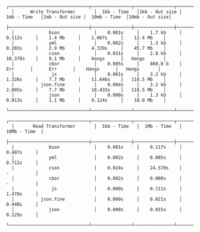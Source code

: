       ┌──────────────────────────────┬───────────────┬───────────────┬───────────────┬───────────────┬───────────────┬───────────────┐
      │      Write Transformer       │  1kb - Time   │1kb - Out size │  1mb - Time   │1mb - Out size │  10mb - Time  │10mb - Out size│
      ├──────────────────────────────┼───────────────┼───────────────┼───────────────┼───────────────┼───────────────┼───────────────┤
      │             bson             │    0.001s     │    1.7 kb     │    0.112s     │    1.4 Mb     │    1.007s     │    12.4 Mb    │
      │             yml              │    0.002s     │    1.3 kb     │    0.203s     │    2.9 Mb     │    4.339s     │    45.7 Mb    │
      │             cson             │    0.031s     │    2.8 kb     │    10.370s    │    9.1 Mb     │    Hangs      │   Hangs       │
      │             cbor             │    0.005s     │    860.0 b    │      Err      │      Err      │    Hangs      │   Hangs       │
      │              js              │    0.001s     │    3.2 kb     │    1.326s     │    7.7 Mb     │    11.646s    │   118.5 Mb    │
      │          json.fine           │    0.004s     │    3.2 kb     │    2.005s     │    7.7 Mb     │    18.433s    │   118.5 Mb    │
      │             json             │    0.000s     │    1.3 kb     │    0.013s     │    1.1 Mb     │    0.124s     │    10.0 Mb    │
      └──────────────────────────────┴───────────────┴───────────────┴───────────────┴───────────────┴───────────────┴───────────────┘
      ┌──────────────────────────────┬───────────────┬───────────────┬───────────────┐
      │       Read Transformer       │  1kb - Time   │  1Mb - Time   │  10Mb - Time  │
      ├──────────────────────────────┼───────────────┼───────────────┼───────────────┤
      │             bson             │    0.001s     │    0.117s     │    0.487s     │
      │             yml              │    0.002s     │    0.085s     │    0.712s     │
      │             cson             │    0.024s     │    24.570s    │    -          │
      │             cbor             │    0.002s     │    0.000s     │    -          │
      │              js              │    0.000s     │    0.111s     │    1.478s     │
      │          json.fine           │    0.000s     │    0.021s     │    0.448s     │
      │             json             │    0.000s     │    0.015s     │    0.129s     │
      └──────────────────────────────┴───────────────┴───────────────┴───────────────┘